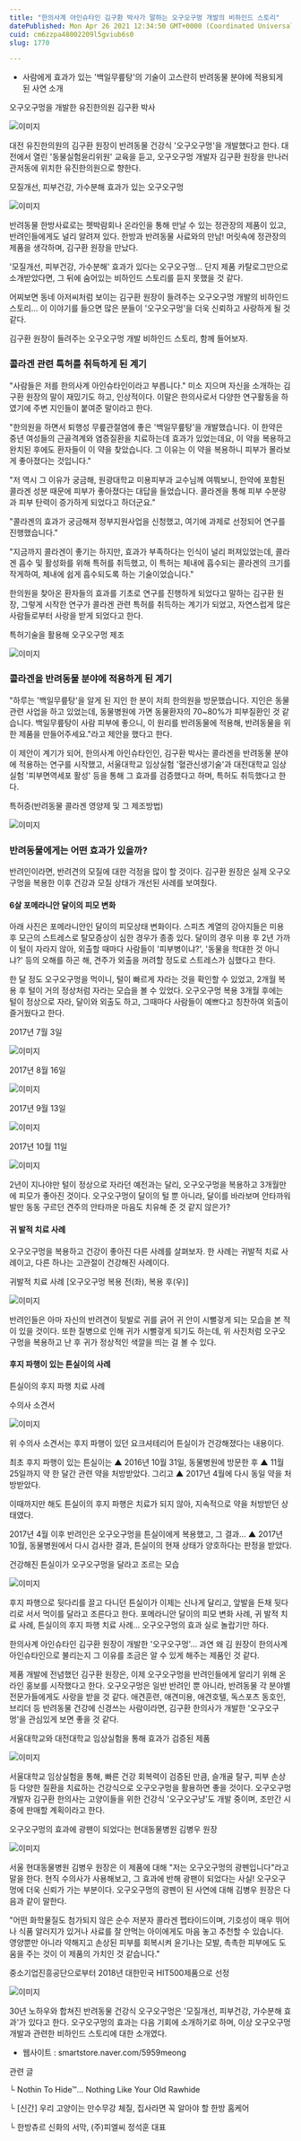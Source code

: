 ```yaml
---
title: "한의사계 아인슈타인 김구환 박사가 말하는 오구오구멍 개발의 비하인드 스토리"
datePublished: Mon Apr 26 2021 12:34:50 GMT+0000 (Coordinated Universal Time)
cuid: cm6zzpa48002209l5gviub6s0
slug: 1770

---
```



- 사람에게 효과가 있는 '백일무릎탕'의 기술이 고스란히 반려동물 분야에 적용되게 된 사연 소개

오구오구멍을 개발한 유진한의원 김구환 박사

![이미지](https://cdn.hashnode.com/res/hashnode/image/upload/v1739248556508/7d007eef-2d9a-4765-b0c8-64f4876a93db.jpeg)

대전 유진한의원의 김구환 원장이 반려동물 건강식 '오구오구멍'을 개발했다고 한다. 대전에서 열린 '동물실험윤리위원' 교육을 듣고, 오구오구멍 개발자 김구환 원장을 만나러 관저동에 위치한 유진한의원으로 향한다.

모질개선, 피부건강, 가수분해 효과가 있는 오구오구멍

![이미지](https://cdn.hashnode.com/res/hashnode/image/upload/v1739248558259/f7dc6a8e-4cec-46a0-9e98-b8f7001ce9f1.jpeg)

반려동물 한방사료로는 펫박람회나 온라인을 통해 만날 수 있는 정관장의 제품이 있고, 반려인들에게도 널리 알려져 있다. 한방과 반려동물 사료와의 만남! 머릿속에 정관장의 제품을 생각하며, 김구환 원장을 만났다.

'모질개선, 피부건강, 가수분해' 효과가 있다는 오구오구멍... 단지 제품 카탈로그만으로 소개받았다면, 그 뒤에 숨어있는 비하인드 스토리를 듣지 못했을 것 같다.

어찌보면 동네 아저씨처럼 보이는 김구환 원장이 들려주는 오구오구멍 개발의 비하인드 스토리... 이 이야기를 들으면 많은 분들이 '오구오구멍'을 더욱 신뢰하고 사랑하게 될 것 같다.

김구환 원장이 들려주는 오구오구멍 개발 비하인드 스토리, 함께 들어보자.

### 콜라겐 관련 특허를 취득하게 된 계기

"사람들은 저를 한의사계 아인슈타인이라고 부릅니다." 미소 지으며 자신을 소개하는 김구환 원장의 말이 재밌기도 하고, 인상적이다. 이말은 한의사로서 다양한 연구활동을 하였기에 주변 지인들이 붙여준 말이라고 한다.

"한의원을 하면서 퇴행성 무릎관절염에 좋은 '백일무릎탕'을 개발했습니다. 이 한약은 중년 여성들의 근골격계와 염증질환을 치료하는데 효과가 있었는데요, 이 약을 복용하고 완치된 후에도 환자들이 이 약을 찾았습니다. 그 이유는 이 약을 복용하니 피부가 몰라보게 좋아졌다는 것입니다."

"저 역시 그 이유가 궁금해, 원광대학교 미용피부과 교수님께 여쭤보니, 한약에 포함된 콜라겐 성분 때문에 피부가 좋아졌다는 대답을 들었습니다. 콜라겐을 통해 피부 수분량과 피부 탄력이 증가하게 되었다고 하더군요."

"콜라겐의 효과가 궁금해져 정부지원사업을 신청했고, 여기에 과제로 선정되어 연구를 진행했습니다."

"지금까지 콜라겐이 좋기는 하지만, 효과가 부족하다는 인식이 널리 퍼져있었는데, 콜라겐 흡수 및 활성화를 위해 특허를 취득했고, 이 특허는 체내에 흡수되는 콜라겐의 크기를 작게하여, 체내에 쉽게 흡수되도록 하는 기술이었습니다."

한의원을 찾아온 환자들의 효과를 기초로 연구를 진행하게 되었다고 말하는 김구환 원장, 그렇게 시작한 연구가 콜라겐 관련 특허를 취득하는 계기가 되었고, 자연스럽게 많은 사람들로부터 사랑을 받게 되었다고 한다.

특허기술을 활용해 오구오구멍 제조

![이미지](https://cdn.hashnode.com/res/hashnode/image/upload/v1739248560254/045c4205-5325-4c08-9fdf-6dccb0348321.jpeg)

### 콜라겐을 반려동물 분야에 적용하게 된 계기

"하루는 '백일무릎탕'을 알게 된 지인 한 분이 저희 한의원을 방문했습니다. 지인은 동물관련 사업을 하고 있었는데, 동물병원에 가면 동물환자의 70~80%가 피부질환인 것 같습니다. 백일무릎탕이 사람 피부에 좋으니, 이 원리를 반려동물에 적용해, 반려동물을 위한 제품을 만들어주세요."라고 제안을 했다고 한다.

이 제안이 계기가 되어, 한의사계 아인슈타인인, 김구환 박사는 콜라겐을 반려동물 분야에 적용하는 연구를 시작했고, 서울대학교 임상실험 '혈관신생기술'과 대전대학교 임상실험 '피부면역세포 활성' 등을 통해 그 효과를 검증했다고 하며, 특허도 취득했다고 한다.

특허증(반려동물 콜라겐 영양제 및 그 제조방법)

![이미지](https://cdn.hashnode.com/res/hashnode/image/upload/v1739248562014/7be36c75-b95e-4bbc-9683-dd8d44acce99.jpeg)

### 반려동물에게는 어떤 효과가 있을까?

반려인이라면, 반려견의 모질에 대한 걱정을 많이 할 것이다. 김구환 원장은 실제 오구오구멍을 복용한 이후 건강과 모질 상태가 개선된 사례를 보여줬다.

#### 6살 포메라니안 달이의 피모 변화

아래 사진은 포메라니안인 달이의 피모상태 변화이다. 스피츠 계열의 강아지들은 미용 후 모근의 스트레스로 탈모증상이 심한 경우가 종종 있다. 달이의 경우 미용 후 2년 가까이 털이 자라지 않아, 외출할 때마다 사람들이 '피부병이냐?', '동물을 학대한 것 아니냐?' 등의 오해를 하곤 해, 견주가 외출을 꺼려할 정도로 스트레스가 심했다고 한다.

한 달 정도 오구오구멍을 먹이니, 털이 빠르게 자라는 것을 확인할 수 있었고, 2개월 복용 후 털이 거의 정상처럼 자라는 모습을 볼 수 있었다. 오구오구멍 복용 3개월 후에는 털이 정상으로 자라, 달이와 외출도 하고, 그때마다 사람들이 예쁘다고 칭찬하여 외출이 즐거웠다고 한다.

2017년 7월 3일

![이미지](https://cdn.hashnode.com/res/hashnode/image/upload/v1739248564054/4cfbfc38-ae74-4837-a131-d914178f02dd.png)

2017년 8월 16일

![이미지](https://cdn.hashnode.com/res/hashnode/image/upload/v1739248566537/a51d24a2-b9b4-4992-9a89-00cec35e16c0.png)

2017년 9월 13일

![이미지](https://cdn.hashnode.com/res/hashnode/image/upload/v1739248569107/c289eac7-424d-430e-9b19-b708ea0a3556.png)

2017년 10월 11일

![이미지](https://cdn.hashnode.com/res/hashnode/image/upload/v1739248571623/55421b93-3f9f-4543-8c3a-3e8a0a8d4437.png)

2년이 지나야만 털이 정상으로 자라던 예전과는 달리, 오구오구멍을 복용하고 3개월만에 피모가 좋아진 것이다. 오구오구멍이 달이의 털 뿐 아니라, 달이를 바라보며 안타까워 발만 동동 구르던 견주의 안타까운 마음도 치유해 준 것 같지 않은가?

#### 귀 발적 치료 사례

오구오구멍을 복용하고 건강이 좋아진 다른 사례를 살펴보자. 한 사례는 귀발적 치료 사례이고, 다른 하나는 고관절이 건강해진 사례이다.

귀발적 치료 사례 [오구오구멍 복용 전(좌), 복용 후(우)]

![이미지](https://cdn.hashnode.com/res/hashnode/image/upload/v1739248574522/7495875c-94be-470f-bcbe-4cdd877ef862.png)

반려인들은 아마 자신의 반려견이 뒷발로 귀를 긁어 귀 안이 시뻘겋게 되는 모습을 본 적이 있을 것이다. 또한 질병으로 인해 귀가 시뻘겋게 되기도 하는데, 위 사진처럼 오구오구멍을 복용하고 난 후 귀가 정상적인 색깔을 띄는 걸 볼 수 있다.

#### 후지 파행이 있는 튼실이의 사례

튼실이의 후지 파행 치료 사례

수의사 소견서

![이미지](https://cdn.hashnode.com/res/hashnode/image/upload/v1739248576783/337c51dd-5b69-4a98-a529-b63853687c28.jpeg)

위 수의사 소견서는 후지 파행이 있던 요크셔테리어 튼실이가 건강해졌다는 내용이다.

최초 후지 파행이 있는 튼실이는 ▲ 2016년 10월 31일, 동물병원에 방문한 후 ▲ 11월 25일까지 약 한 달간 관련 약을 처방받았다. 그리고 ▲ 2017년 4월에 다시 동일 약을 처방받았다.

이때까지만 해도 튼실이의 후지 파행은 치료가 되지 않아, 지속적으로 약을 처방받던 상태였다.

2017년 4월 이후 반려인은 오구오구멍을 튼실이에게 복용했고, 그 결과… ▲ 2017년 10월, 동물병원에서 다시 검사한 결과, 튼실이의 현재 상태가 양호하다는 판정을 받았다.

건강해진 튼실이가 오구오구멍을 달라고 조르는 모습

![이미지](https://cdn.hashnode.com/res/hashnode/image/upload/v1739248579135/9c062c61-3471-412c-b149-de3cb5aea877.png)

후지 파행으로 뒷다리를 끌고 다니던 튼실이가 이제는 신나게 달리고, 앞발을 든채 뒷다리로 서서 먹이를 달라고 조른다고 한다. 포메라니안 달이의 피모 변화 사례, 귀 발적 치료 사례, 튼실이의 후지 파행 치료 사례… 오구오구멍의 효과 실로 놀랍기만 하다.

한의사계 아인슈타인 김구환 원장이 개발한 '오구오구멍'… 과연 왜 김 원장이 한의사계 아인슈타인으로 불리는지 그 이유를 조금은 알 수 있게 해주는 제품인 것 같다.

제품 개발에 전념했던 김구환 원장은, 이제 오구오구멍을 반려인들에게 알리기 위해 온라인 홍보를 시작했다고 한다. 오구오구멍은 일반 반려인 뿐 아니라, 반려동물 각 분야별 전문가들에게도 사랑을 받을 것 같다. 애견훈련, 애견미용, 애견호텔, 독스포츠 동호인, 브리더 등 반려동물 건강에 신경쓰는 사람이라면, 김구환 한의사가 개발한 '오구오구멍'을 관심있게 보면 좋을 것 같다.

서울대학교와 대전대학교 임상실험을 통해 효과가 검증된 제품

![이미지](https://cdn.hashnode.com/res/hashnode/image/upload/v1739248581718/0a567a68-880a-419e-ad1c-9cd8b9872a43.jpeg)

서울대학교 임상실험을 통해, 빠른 건강 회복력이 검증된 만큼, 슬개골 탈구, 피부 손상 등 다양한 질환을 치료하는 건강식으로 오구오구멍을 활용하면 좋을 것이다. 오구오구멍 개발자 김구환 한의사는 고양이들을 위한 건강식 '오구오구냥'도 개발 중이며, 조만간 시중에 판매할 계획이라고 한다.

오구오구멍의 효과에 광팬이 되었다는 현대동물병원 김병우 원장

![이미지](https://cdn.hashnode.com/res/hashnode/image/upload/v1739248583380/18ffa9f7-0d29-4e76-ac56-97cc310a8031.jpeg)

서울 현대동물병원 김병우 원장은 이 제품에 대해 "저는 오구오구멍의 광펜입니다"라고 말을 한다. 현직 수의사가 사용해보고, 그 효과에 반해 광팬이 되었다는 사실! 오구오구멍에 더욱 신뢰가 가는 부분이다. 오구오구멍의 광펜이 된 사연에 대해 김병우 원장은 다음과 같이 말한다.

"어떤 화학물질도 첨가되지 않은 순수 저분자 콜라겐 펩타이드이며, 기호성이 매우 뛰어나 식품 알러지가 있거나 사료를 잘 안먹는 아이에게도 마음 놓고 추천할 수 있습니다. 영양뿐만 아니라 약해지고 손상된 피부를 회복시켜 윤기나는 모발, 촉촉한 피부에도 도움을 주는 것이 이 제품의 가치인 것 같습니다."

중소기업진흥공단으로부터 2018년 대한민국 HIT500제품으로 선정

![이미지](https://cdn.hashnode.com/res/hashnode/image/upload/v1739248584941/f7734ec6-37af-43b9-8481-6d30f9147ce4.jpeg)

30년 노하우와 합쳐진 반려동물 건강식 오구오구멍은 '모질개선, 피부건강, 가수분해 효과'가 있다고 한다. 오구오구멍의 효과는 다음 기회에 소개하기로 하며, 이상 오구오구멍 개발과 관련한 비하인드 스토리에 대한 소개였다.

- 웹사이트 : smartstore.naver.com/5959meong

관련 글

└ Nothin To Hide™... Nothing Like Your Old Rawhide

└ [신간] 우리 고양이는 만수무강 체질, 집사라면 꼭 알아야 할 한방 홈케어

└ 한방츄르 신화의 서막, (주)피엘씨 정석훈 대표